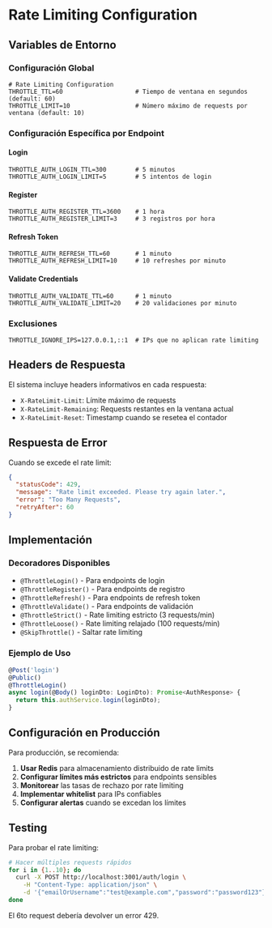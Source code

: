# Rate Limiting Configuration

## Variables de Entorno

### Configuración Global
```env
# Rate Limiting Configuration
THROTTLE_TTL=60                    # Tiempo de ventana en segundos (default: 60)
THROTTLE_LIMIT=10                  # Número máximo de requests por ventana (default: 10)
```

### Configuración Específica por Endpoint

#### Login
```env
THROTTLE_AUTH_LOGIN_TTL=300        # 5 minutos
THROTTLE_AUTH_LOGIN_LIMIT=5        # 5 intentos de login
```

#### Register
```env
THROTTLE_AUTH_REGISTER_TTL=3600    # 1 hora
THROTTLE_AUTH_REGISTER_LIMIT=3     # 3 registros por hora
```

#### Refresh Token
```env
THROTTLE_AUTH_REFRESH_TTL=60       # 1 minuto
THROTTLE_AUTH_REFRESH_LIMIT=10     # 10 refreshes por minuto
```

#### Validate Credentials
```env
THROTTLE_AUTH_VALIDATE_TTL=60      # 1 minuto
THROTTLE_AUTH_VALIDATE_LIMIT=20    # 20 validaciones por minuto
```

### Exclusiones
```env
THROTTLE_IGNORE_IPS=127.0.0.1,::1  # IPs que no aplican rate limiting
```

## Headers de Respuesta

El sistema incluye headers informativos en cada respuesta:

- `X-RateLimit-Limit`: Límite máximo de requests
- `X-RateLimit-Remaining`: Requests restantes en la ventana actual
- `X-RateLimit-Reset`: Timestamp cuando se resetea el contador

## Respuesta de Error

Cuando se excede el rate limit:

```json
{
  "statusCode": 429,
  "message": "Rate limit exceeded. Please try again later.",
  "error": "Too Many Requests",
  "retryAfter": 60
}
```

## Implementación

### Decoradores Disponibles

- `@ThrottleLogin()` - Para endpoints de login
- `@ThrottleRegister()` - Para endpoints de registro
- `@ThrottleRefresh()` - Para endpoints de refresh token
- `@ThrottleValidate()` - Para endpoints de validación
- `@ThrottleStrict()` - Rate limiting estricto (3 requests/min)
- `@ThrottleLoose()` - Rate limiting relajado (100 requests/min)
- `@SkipThrottle()` - Saltar rate limiting

### Ejemplo de Uso

```typescript
@Post('login')
@Public()
@ThrottleLogin()
async login(@Body() loginDto: LoginDto): Promise<AuthResponse> {
  return this.authService.login(loginDto);
}
```

## Configuración en Producción

Para producción, se recomienda:

1. **Usar Redis** para almacenamiento distribuido de rate limits
2. **Configurar límites más estrictos** para endpoints sensibles
3. **Monitorear** las tasas de rechazo por rate limiting
4. **Implementar whitelist** para IPs confiables
5. **Configurar alertas** cuando se excedan los límites

## Testing

Para probar el rate limiting:

```bash
# Hacer múltiples requests rápidos
for i in {1..10}; do
  curl -X POST http://localhost:3001/auth/login \
    -H "Content-Type: application/json" \
    -d '{"emailOrUsername":"test@example.com","password":"password123"}'
done
```

El 6to request debería devolver un error 429. 
